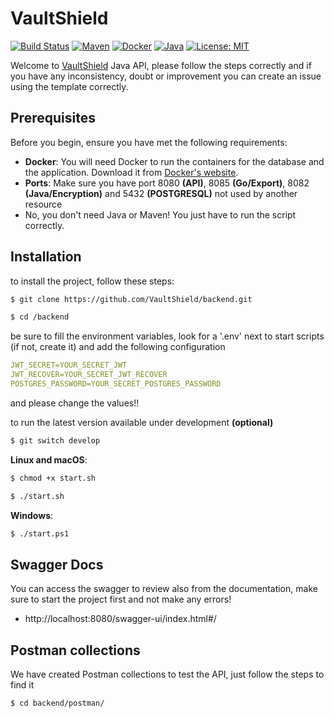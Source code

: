 # VaultShield

[![Build Status](https://img.shields.io/badge/build-passing-brightgreen.svg)](URL_TO_BUILD_STATUS)
[![Maven](https://img.shields.io/badge/Maven-3.9.6-blue.svg)](https://maven.apache.org/)
[![Docker](https://img.shields.io/badge/Docker-25.0.2-blue.svg)](https://www.docker.com/)
[![Java](https://img.shields.io/badge/Java-17-red.svg)](https://openjdk.java.net/projects/jdk/11/)
[![License: MIT](https://img.shields.io/badge/License-MIT-yellow.svg)](https://opensource.org/licenses/MIT)

Welcome to [VaultShield](https://github.com/VaultShield) Java API, please follow the steps correctly and if you have any inconsistency, doubt or improvement you can create an issue using the template correctly.

## Prerequisites

Before you begin, ensure you have met the following requirements:
- **Docker**: You will need Docker to run the containers for the database and the application. Download it from [Docker's website](https://www.docker.com/get-started).
- **Ports**: Make sure you have port 8080 **(API)**, 8085 **(Go/Export)**, 8082 **(Java/Encryption)** and 5432 **(POSTGRESQL)** not used by another resource
- No, you don't need Java or Maven! You just have to run the script correctly.

## Installation

to install the project, follow these steps:

```bash
$ git clone https://github.com/VaultShield/backend.git
```
```bash
$ cd /backend
```
be sure to fill the environment variables, look for a '.env' next to start scripts (if not, create it) and add the following configuration
```yml
JWT_SECRET=YOUR_SECRET_JWT
JWT_RECOVER=YOUR_SECRET_JWT_RECOVER
POSTGRES_PASSWORD=YOUR_SECRET_POSTGRES_PASSWORD
```
and please change the values!!

to run the latest version available under development **(optional)**
```bash
$ git switch develop
```
**Linux and macOS**:
```bash
$ chmod +x start.sh
```
```bash
$ ./start.sh
```
**Windows**:
```bash
$ ./start.ps1
```

## Swagger Docs
You can access the swagger to review also from the documentation, make sure to start the project first and not make any errors!
- http://localhost:8080/swagger-ui/index.html#/

## Postman collections
We have created Postman collections to test the API, just follow the steps to find it
```bash
$ cd backend/postman/
```
